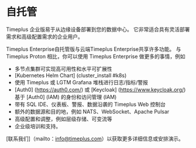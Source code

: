 # 自托管

Timeplus 企业版易于从边缘设备部署到您的数据中心。 它非常适合具有灵活部署需求和高级配置需求的企业用户。

Timeplus Enterprise自托管版与云端Timeplus Enterprise共享许多功能。 与 Timeplus Proton 相比，你可以使用 Timeplus Enterprise 做更多的事情，例如

- 多节点集群可实现高可用性和水平可扩展性
- [Kubernetes Helm Chart] (cluster_install #k8s)
- 使用 Timeplus 或 LGTM Grafana 堆栈进行日志/指标/警报
- [Auth0] (https://auth0.com/) 或 [Keycloak] (https://www.keycloak.org/) 基于 [Auth0] (IAM) 的身份和访问管理 (IAM)
- 带有 SQL IDE、仪表板、警报、数据沿袭的 Timeplus Web 控制台
- 额外的数据源和目的地，例如 NATS、WebSocket、Apache Pulsar
- 高级配置和调整，例如层级存储、可变流等
- 企业级培训和支持。

[联系我们]（mailto：info@timeplus.com）以获取更多详细信息或安排演示。
